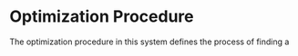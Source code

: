 # Optimization Procedure

The optimization procedure in this system defines the process of finding a 